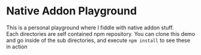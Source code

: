 # Native Addon Playground
This is a personal playground where I fiddle with native addon stuff.  
Each directories are self contained npm repository. You can clone this demo and go inside of the sub directories, and execute `npm install` to see these in action

